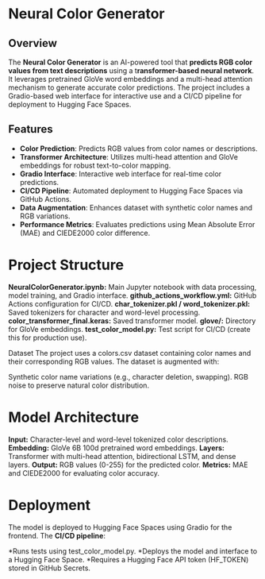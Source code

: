 # Neural Color Generator

## Overview
The **Neural Color Generator** is an AI-powered tool that **predicts RGB color values from text descriptions** using a t**ransformer-based neural network**. It leverages pretrained GloVe word embeddings and a multi-head attention mechanism to generate accurate color predictions. The project includes a Gradio-based web interface for interactive use and a CI/CD pipeline for deployment to Hugging Face Spaces.

## Features
- **Color Prediction**: Predicts RGB values from color names or descriptions.
- **Transformer Architecture**: Utilizes multi-head attention and GloVe embeddings for robust text-to-color mapping.
- **Gradio Interface**: Interactive web interface for real-time color predictions.
- **CI/CD Pipeline**: Automated deployment to Hugging Face Spaces via GitHub Actions.
- **Data Augmentation**: Enhances dataset with synthetic color names and RGB variations.
- **Performance Metrics**: Evaluates predictions using Mean Absolute Error (MAE) and CIEDE2000 color difference.


# Project Structure

**NeuralColorGenerator.ipynb:** Main Jupyter notebook with data processing, model training, and Gradio interface.
**github_actions_workflow.yml:** GitHub Actions configuration for CI/CD.
**char_tokenizer.pkl / word_tokenizer.pkl:** Saved tokenizers for character and word-level processing.
**color_transformer_final.keras:** Saved transformer model.
**glove/:** Directory for GloVe embeddings.
**test_color_model.py:** Test script for CI/CD (create this for production use).

Dataset
The project uses a colors.csv dataset containing color names and their corresponding RGB values. The dataset is augmented with:

Synthetic color name variations (e.g., character deletion, swapping).
RGB noise to preserve natural color distribution.

# Model Architecture

**Input:** Character-level and word-level tokenized color descriptions.
**Embedding:** GloVe 6B 100d pretrained word embeddings.
**Layers:** Transformer with multi-head attention, bidirectional LSTM, and dense layers.
**Output:** RGB values (0-255) for the predicted color.
**Metrics:** MAE and CIEDE2000 for evaluating color accuracy.

# Deployment
The model is deployed to Hugging Face Spaces using Gradio for the frontend. The **CI/CD pipeline**:

*Runs tests using test_color_model.py.
*Deploys the model and interface to a Hugging Face Space.
*Requires a Hugging Face API token (HF_TOKEN) stored in GitHub Secrets.
